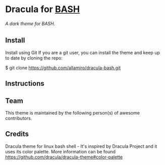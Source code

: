 # Dracula for [BASH](https://www.gnu.org/software/bash/)
###### A dark theme for BASH.





## Install

Install using Git
If you are a git user, you can install the theme and keep up to date by cloning the repo:

$ git clone https://github.com/allamiro/dracula-bash.git


## Instructions

 


## Team

This theme is maintained by the following person(s) of awesome contributors.



## Credits
Dracula theme for linux  bash shell - It's inspired by Dracula Project and it uses its  color palette.
More information can be found https://github.com/dracula/dracula-theme#color-palette
